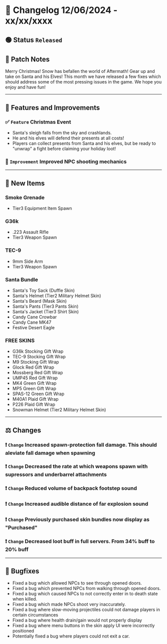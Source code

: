# :bookmark_tabs:  Changelog 12/06/2024 - xx/xx/xxxx

## :green_circle: Status `Released`

## :speech_balloon: Patch Notes
Merry Christmas! Snow has befallen the world of Aftermath! Gear up and take on Santa and his Elves! This month we have released a few fixes which should address some of the most pressing issues in the game. We hope you enjoy and have fun!
________

## :loudspeaker: Features and Improvements

### :white_check_mark: `Feature` Christmas Event
- Santa's sleigh falls from the sky and crashlands.
- He and his elves will defend their presents at all costs!
- Players can collect presents from Santa and his elves, but be ready to "unwrap" a fight before claiming your holiday loot!

### :arrow_up_small: `Improvement` Improved NPC shooting mechanics

________

## :gun: New Items

### Smoke Grenade
- Tier3 Equipment Item Spawn

### G36k
- .223 Assault Rifle
- Tier3 Weapon Spawn
  
### TEC-9
- 9mm Side Arm
- Tier3 Weapon Spawn

### Santa Bundle
- Santa's Toy Sack (Duffle Skin)
- Santa's Helmet (Tier2 Military Helmet Skin)
- Santa's Beard (Mask Skin)
- Santa's Pants (Tier3 Pants Skin)
- Santa's Jacket (Tier3 Shirt Skin)
- Candy Cane Crowbar
- Candy Cane MK47
- Festive Desert Eagle

### FREE SKINS
- G36k Stocking Gift Wrap
- TEC-9 Stocking Gift Wrap
- M9 Stocking Gift Wrap
- Glock Red Gift Wrap
- Mossberg Red Gift Wrap
- UMP45 Red Gift Wrap
- MK4 Green Gift Wrap
- MP5 Green Gift Wrap
- SPAS-12 Green Gift Wrap
- M40A1 Plaid Gift Wrap
- P226 Plaid Gift Wrap
- Snowman Helmet (Tier2 Military Helmet Skin)

________

## :balance_scale: Changes

### :exclamation: `Change` Increased spawn-protection fall damage. This should aleviate fall damage when spawning

### :exclamation: `Change` Decreased the rate at which weapons spawn with supressors and underbarrel attachments

### :exclamation: `Change` Reduced volume of backpack footstep sound

### :exclamation: `Change` Increased audible distance of far explosion sound

### :exclamation: `Change` Previously purchased skin bundles now display as "Purchased"

### :exclamation: `Change` Decreased loot buff in full servers. From 34% buff to 20% buff

________

## :bug: Bugfixes
- Fixed a bug which allowed NPCs to see through opened doors.
- Fixed a bug which prevented NPCs from walking through opened doors.
- Fixed a bug which caused NPCs to not correctly enter in to death state when killed.
- Fixed a bug which made NPCs shoot very inaccurately.
- Fixed a bug where slow-moving projectiles could not damage players in certain circumstances
- Fixed a bug where health drain/gain would not properly display
- Fixed a bug where menu buttons in the skin apply UI were incorrectly positioned
- Potentially fixed a bug where players could not exit a car.
